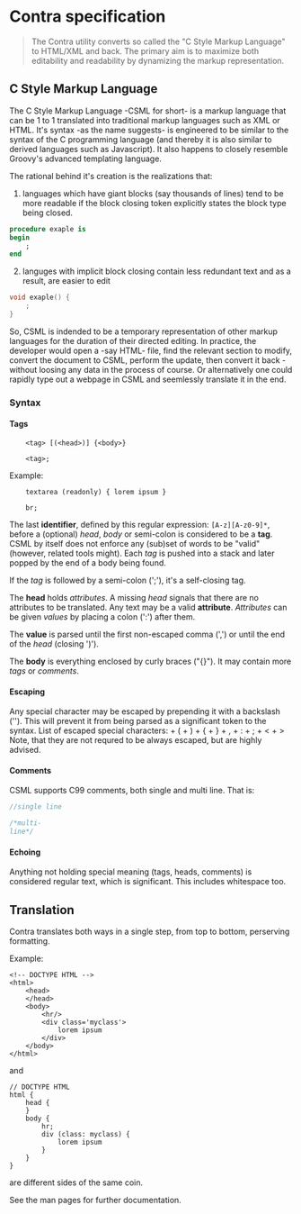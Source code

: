 # Contra specification
> The Contra utility converts so called the "C Style Markup Language" to HTML/XML and back.
> The primary aim is to maximize both editability and readability by dynamizing the markup representation.

## C Style Markup Language
The C Style Markup Language -CSML for short- is a markup language
that can be 1 to 1 translated into traditional markup languages such as XML or HTML.
It's syntax -as the name suggests- is engineered to be similar to
the syntax of the C programming language
(and thereby it is also similar to derived languages such as Javascript).
It also happens to closely resemble Groovy's advanced templating language.

The rational behind it's creation is the realizations that:
 1. languages which have giant blocks (say thousands of lines) tend to be more readable if the block closing token explicitly states the block type being closed.
```ADA
procedure exaple is
begin
    ;
end
```
 2. languges with implicit block closing contain less redundant text and as a result, are easier to edit
```C
void exaple() {
    ;
}
```

So,
CSML is indended to be a temporary representation of other markup languages
for the duration of their directed editing.
In practice,
the developer would open a -say HTML- file,
find the relevant section to modify,
convert the document to CSML,
perform the update,
then convert it back
-without loosing any data in the process of course.
Or alternatively one could rapidly type out a webpage in CSML
and seemlessly translate it in the end.

### Syntax

#### Tags
```
    <tag> [(<head>)] {<body>}
```
```
    <tag>;
```
Example:
```
    textarea (readonly) { lorem ipsum }
```
```
    br;
```

The last __identifier__,
defined by this regular expression: `[A-z][A-z0-9]*`,
before a (optional) _head_, _body_ or semi-colon
is considered to be a __tag__.
CSML by itself does not enforce any (sub)set of words to be "valid"
(however, related tools might).
Each _tag_ is pushed into a stack and later popped by the end of a body being found.

If the _tag_ is followed by a semi-colon (';'),
it's a self-closing tag.

The __head__ holds _attributes_.
A missing _head_ signals that there are no attributes to be translated.
Any text may be a valid __attribute__.
_Attributes_ can be given _values_ by placing a colon (':') after them.

The __value__ is parsed until the first non-escaped comma (',')
or until the end of the _head_ (closing ')').

The __body__ is everything enclosed by curly braces ("{}").
It may contain more _tags_ or _comments_.

#### Escaping
Any special character may be escaped by prepending it with a backslash ('\').
This will prevent it from being parsed as a significant token to the syntax.
List of escaped special characters:
    + \(
    + \)
    + \{
    + \}
    + \,
    + \:
    + \;
    + \<
    + \>
Note, that they are not requred to be always escaped,
but are highly advised.

#### Comments
CSML supports C99 comments,
both single and multi line.
That is:
```C
//single line

/*multi-
line*/
```

#### Echoing
Anything not holding special meaning (tags, heads, comments) is considered regular text,
which is significant.
This includes whitespace too.


## Translation
Contra translates both ways in a single step,
from top to bottom,
perserving formatting.

Example:
```
<!-- DOCTYPE HTML -->
<html>
	<head>
	</head>
	<body>
		<hr/>
		<div class='myclass'>
			lorem ipsum
		</div>
	</body>
</html>
```
and
```
// DOCTYPE HTML 
html {
	head {
	}
	body {
		hr;
		div (class: myclass) {
			lorem ipsum
		}
	}
}
```
are different sides of the same coin.


See the man pages for further documentation.
